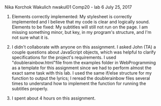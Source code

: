 Nika Korchok Wakulich
nwakul01
Comp20 - lab 6
July 25, 2017

1. Elements correctly implemented: My stylesheet is correctly implemented and I believe that my code is clear and logically sound.
Elements to be fixed: My subtitles will still not run on the page. I am missing something minor, but key, in my program's structure, and I'm not sure what it is.

2. I didn't collaborate with anyone on this assignment. I asked John (TA) a couple questions about JavaScript objects, which was helpful to clarify specifications for the project's requirements. I used "doublerainbow.html"file from the examples folder in WebProgramming as a template for this assignment since we had to perform almost the exact same task with this lab. I used the same if/else structure for my function to output the lyrics; I reread the doublerainbow files several times to understand how to implement the function for running the subtitles properly.

3. I spent about 4 hours on this assignment.
